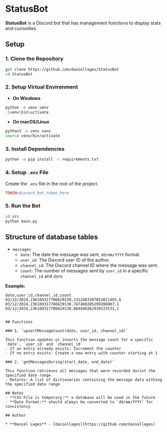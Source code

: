 # StatusBot

**StatusBot** is a Discord bot that has management functions to display stats and curiosities.

## Setup

### 1. Clone the Repository
```bash
git clone https://github.com/daniellages/StatusBot
cd StatusBot
```

### 2. Setup Virtual Environment

- **On Windows**
```bash
python -m venv venv
.\venv\bin\activate
```

- **On macOS/Linux**
```bash
python3 -m venv venv
source venv/bin/activate
```

### 3. Install Dependencies
```bash
python -m pip install -r requirements.txt
```

### 4. Setup `.env` File
Create the `.env` file in the root of the project.
```makefile
TOKEN=discord_bot_token_here
```

### 5. Run the Bot
```bash
cd src
python main.py
```

## Structure of database tables
- `messages`
    - `date`: The date the message was sent, `dd/mm/YYYY` format.
    - `user_id`: The Discord user ID of the author.
    - `channel_id`: The Discord channel ID where the message was sent.
    - `count`: The number of messages sent by `user_id` in a specific `channel_id` and `date`

**Example:**
```csv
date,user_id,channel_id,count
03/12/2024,236169317706629130,1312483397851021493,6
03/12/2024,236169317706629130,747480205299286087,1
03/12/2024,236169317706629130,864440262939115531,1
    ```

## Functions

### 1. `upsertMessageCount(date, user_id, channel_id)`

This function updates or inserts the message count for a specific `date`, `user_id` and `channel_id`
- If an entry already exists: Increment the counter
- If no entry exists: Create a new entry with counter starting at 1

### 2. `getMessagesDuring(start_date, end_date)`

This function retrieves all messages that were recorded durint the specified date range
- Returns: A list of dictionaries containing the message data withing the specified date range

## Notes
- **CSV File is temporary:** a database will be used in the future
- **Date Format:** should always be converted to `dd/mm/YYYY` for consistency

## Author

* **Daniel Lages** - [daniellages](https://github.com/daniellages)